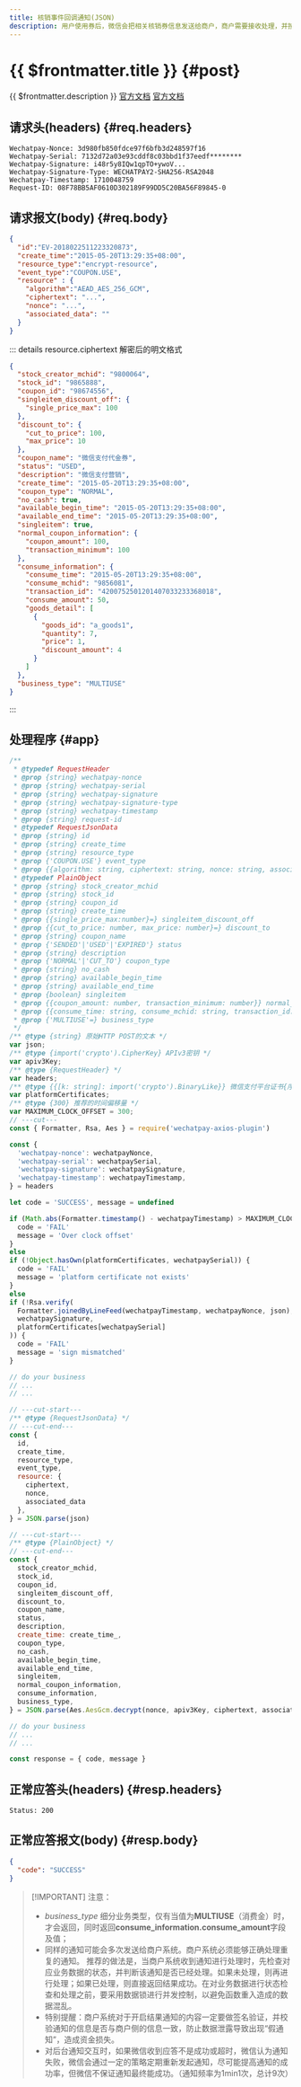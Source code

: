 ```yaml
---
title: 核销事件回调通知(JSON)
description: 用户使用券后，微信会把相关核销券信息发送给商户，商户需要接收处理，并按照文档规范返回应答。出于安全的考虑，我们对核销券信息数据进行了加密，商户需要先对通知数据进行解密，才能得到核销券信息数据。
---
```


# {{ $frontmatter.title }} {#post}

{{ $frontmatter.description }} [官方文档](https://pay.weixin.qq.com/docs/merchant/apis/cash-coupons/check-notice.html) [官方文档](https://pay.weixin.qq.com/docs/partner/apis/cash-coupons/check-notice.html)

## 请求头(headers) {#req.headers}

```ansi
Wechatpay-Nonce: 3d980fb850fdce97f6bfb3d248597f16
Wechatpay-Serial: 7132d72a03e93cddf8c03bbd1f37eedf********
Wechatpay-Signature: i48r5y8IQw1qpTO+ywoV...
Wechatpay-Signature-Type: WECHATPAY2-SHA256-RSA2048
Wechatpay-Timestamp: 1710048759
Request-ID: 08F78BB5AF0610D302189F99DD5C20BA56F89845-0
```

## 请求报文(body) {#req.body}

```json
{
  "id":"EV-2018022511223320873",
  "create_time":"2015-05-20T13:29:35+08:00",
  "resource_type":"encrypt-resource",
  "event_type":"COUPON.USE",
  "resource" : {
    "algorithm":"AEAD_AES_256_GCM",
    "ciphertext": "...",
    "nonce": "...",
    "associated_data": ""
  }
}
```

::: details resource.ciphertext 解密后的明文格式

```json
{
  "stock_creator_mchid": "9800064",
  "stock_id": "9865888",
  "coupon_id": "98674556",
  "singleitem_discount_off": {
    "single_price_max": 100
  },
  "discount_to": {
    "cut_to_price": 100,
    "max_price": 10
  },
  "coupon_name": "微信支付代金券",
  "status": "USED",
  "description": "微信支付营销",
  "create_time": "2015-05-20T13:29:35+08:00",
  "coupon_type": "NORMAL",
  "no_cash": true,
  "available_begin_time": "2015-05-20T13:29:35+08:00",
  "available_end_time": "2015-05-20T13:29:35+08:00",
  "singleitem": true,
  "normal_coupon_information": {
    "coupon_amount": 100,
    "transaction_minimum": 100
  },
  "consume_information": {
    "consume_time": "2015-05-20T13:29:35+08:00",
    "consume_mchid": "9856081",
    "transaction_id": "4200752501201407033233368018",
    "consume_amount": 50,
    "goods_detail": [
      {
        "goods_id": "a_goods1",
        "quantity": 7,
        "price": 1,
        "discount_amount": 4
      }
    ]
  },
  "business_type": "MULTIUSE"
}
```
:::

## 处理程序 {#app}

```js twoslash
/**
 * @typedef RequestHeader
 * @prop {string} wechatpay-nonce
 * @prop {string} wechatpay-serial
 * @prop {string} wechatpay-signature
 * @prop {string} wechatpay-signature-type
 * @prop {string} wechatpay-timestamp
 * @prop {string} request-id
 * @typedef RequestJsonData
 * @prop {string} id
 * @prop {string} create_time
 * @prop {string} resource_type
 * @prop {'COUPON.USE'} event_type
 * @prop {{algorithm: string, ciphertext: string, nonce: string, associated_data: string}} resource
 * @typedef PlainObject
 * @prop {string} stock_creator_mchid
 * @prop {string} stock_id
 * @prop {string} coupon_id
 * @prop {string} create_time
 * @prop {{single_price_max:number}=} singleitem_discount_off
 * @prop {{cut_to_price: number, max_price: number}=} discount_to
 * @prop {string} coupon_name
 * @prop {'SENDED'|'USED'|'EXPIRED'} status
 * @prop {string} description
 * @prop {'NORMAL'|'CUT_TO'} coupon_type
 * @prop {string} no_cash
 * @prop {string} available_begin_time
 * @prop {string} available_end_time
 * @prop {boolean} singleitem
 * @prop {{coupon_amount: number, transaction_minimum: number}} normal_coupon_information
 * @prop {{consume_time: string, consume_mchid: string, transaction_id: string, consume_amount?: number, goods_detail?: {goods_id: string, quantity: number, price: number, discount_amount: number}[]}} consume_information
 * @prop {'MULTIUSE'=} business_type
 */
/** @type {string} 原始HTTP POST的文本 */
var json;
/** @type {import('crypto').CipherKey} APIv3密钥 */
var apiv3Key;
/** @type {RequestHeader} */
var headers;
/** @type {{[k: string]: import('crypto').BinaryLike}} 微信支付平台证书{序列号:实例}键值对 */
var platformCertificates;
/** @type {300} 推荐的时间偏移量 */
var MAXIMUM_CLOCK_OFFSET = 300;
// ---cut---
const { Formatter, Rsa, Aes } = require('wechatpay-axios-plugin')

const {
  'wechatpay-nonce': wechatpayNonce,
  'wechatpay-serial': wechatpaySerial,
  'wechatpay-signature': wechatpaySignature,
  'wechatpay-timestamp': wechatpayTimestamp,
} = headers

let code = 'SUCCESS', message = undefined

if (Math.abs(Formatter.timestamp() - wechatpayTimestamp) > MAXIMUM_CLOCK_OFFSET) {
  code = 'FAIL'
  message = 'Over clock offset'
}
else
if (!Object.hasOwn(platformCertificates, wechatpaySerial)) {
  code = 'FAIL'
  message = 'platform certificate not exists'
}
else
if (!Rsa.verify(
  Formatter.joinedByLineFeed(wechatpayTimestamp, wechatpayNonce, json),
  wechatpaySignature,
  platformCertificates[wechatpaySerial]
)) {
  code = 'FAIL'
  message = 'sign mismatched'
}

// do your business
// ...
// ...

// ---cut-start---
/** @type {RequestJsonData} */
// ---cut-end---
const {
  id,
  create_time,
  resource_type,
  event_type,
  resource: {
    ciphertext,
    nonce,
    associated_data
  },
} = JSON.parse(json)

// ---cut-start---
/** @type {PlainObject} */
// ---cut-end---
const {
  stock_creator_mchid,
  stock_id,
  coupon_id,
  singleitem_discount_off,
  discount_to,
  coupon_name,
  status,
  description,
  create_time: create_time_,
  coupon_type,
  no_cash,
  available_begin_time,
  available_end_time,
  singleitem,
  normal_coupon_information,
  consume_information,
  business_type,
} = JSON.parse(Aes.AesGcm.decrypt(nonce, apiv3Key, ciphertext, associated_data))

// do your business
// ...
// ...

const response = { code, message }
```

## 正常应答头(headers) {#resp.headers}

```ansi
Status: 200
```

## 正常应答报文(body) {#resp.body}

```json
{
  "code": "SUCCESS"
}
```

> [!IMPORTANT] 注意：
> - *business_type* 细分业务类型，仅有当值为**MULTIUSE**（消费金）时，才会返回，同时返回**consume_information.consume_amount**字段及值；
> - 同样的通知可能会多次发送给商户系统。商户系统必须能够正确处理重复的通知。 推荐的做法是，当商户系统收到通知进行处理时，先检查对应业务数据的状态，并判断该通知是否已经处理。如果未处理，则再进行处理；如果已处理，则直接返回结果成功。在对业务数据进行状态检查和处理之前，要采用数据锁进行并发控制，以避免函数重入造成的数据混乱。
> - 特别提醒：商户系统对于开启结果通知的内容一定要做签名验证，并校验通知的信息是否与商户侧的信息一致，防止数据泄露导致出现“假通知”，造成资金损失。
> - 对后台通知交互时，如果微信收到应答不是成功或超时，微信认为通知失败，微信会通过一定的策略定期重新发起通知，尽可能提高通知的成功率，但微信不保证通知最终能成功。（通知频率为1min1次，总计9次）
